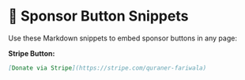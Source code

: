 # 🔗 Sponsor Button Snippets

Use these Markdown snippets to embed sponsor buttons in any page:

**Stripe Button:**
```markdown
[Donate via Stripe](https://stripe.com/quraner-fariwala)



